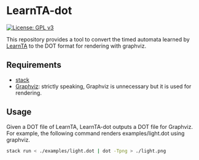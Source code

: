 LearnTA-dot
===========

[![License: GPL v3](https://img.shields.io/badge/License-GPLv3-blue.svg)](./LICENSE)

This repository provides a tool to convert the timed automata learned by [LearnTA](https://github.com/MasWag/LearnTA) to the DOT format for rendering with graphviz.

Requirements
------------

- [stack](https://docs.haskellstack.org/en/stable/)
- [Graphviz](https://graphviz.org/): strictly speaking, Graphviz is unnecessary but it is used for rendering.

Usage
-----

Given a DOT file of LearnTA, LearnTA-dot outputs a DOT file for Graphviz. For example, the following command renders examples/light.dot using graphviz.

```sh
stack run < ./examples/light.dot | dot -Tpng > ./light.png
```
